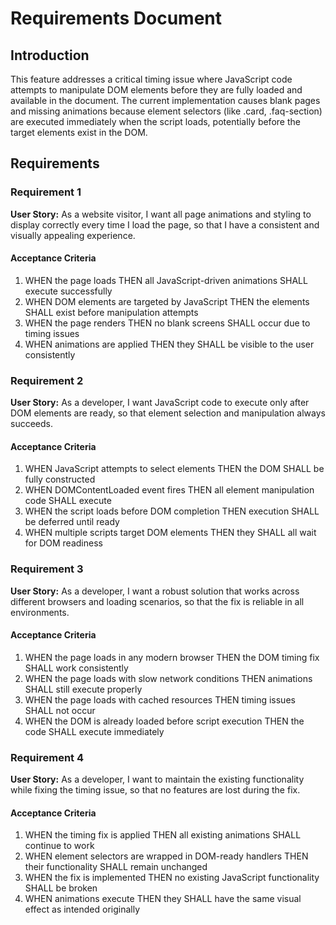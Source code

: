 # Requirements Document

## Introduction

This feature addresses a critical timing issue where JavaScript code attempts to manipulate DOM elements before they are fully loaded and available in the document. The current implementation causes blank pages and missing animations because element selectors (like .card, .faq-section) are executed immediately when the script loads, potentially before the target elements exist in the DOM.

## Requirements

### Requirement 1

**User Story:** As a website visitor, I want all page animations and styling to display correctly every time I load the page, so that I have a consistent and visually appealing experience.

#### Acceptance Criteria

1. WHEN the page loads THEN all JavaScript-driven animations SHALL execute successfully
2. WHEN DOM elements are targeted by JavaScript THEN the elements SHALL exist before manipulation attempts
3. WHEN the page renders THEN no blank screens SHALL occur due to timing issues
4. WHEN animations are applied THEN they SHALL be visible to the user consistently

### Requirement 2

**User Story:** As a developer, I want JavaScript code to execute only after DOM elements are ready, so that element selection and manipulation always succeeds.

#### Acceptance Criteria

1. WHEN JavaScript attempts to select elements THEN the DOM SHALL be fully constructed
2. WHEN DOMContentLoaded event fires THEN all element manipulation code SHALL execute
3. WHEN the script loads before DOM completion THEN execution SHALL be deferred until ready
4. WHEN multiple scripts target DOM elements THEN they SHALL all wait for DOM readiness

### Requirement 3

**User Story:** As a developer, I want a robust solution that works across different browsers and loading scenarios, so that the fix is reliable in all environments.

#### Acceptance Criteria

1. WHEN the page loads in any modern browser THEN the DOM timing fix SHALL work consistently
2. WHEN the page loads with slow network conditions THEN animations SHALL still execute properly
3. WHEN the page loads with cached resources THEN timing issues SHALL not occur
4. WHEN the DOM is already loaded before script execution THEN the code SHALL execute immediately

### Requirement 4

**User Story:** As a developer, I want to maintain the existing functionality while fixing the timing issue, so that no features are lost during the fix.

#### Acceptance Criteria

1. WHEN the timing fix is applied THEN all existing animations SHALL continue to work
2. WHEN element selectors are wrapped in DOM-ready handlers THEN their functionality SHALL remain unchanged
3. WHEN the fix is implemented THEN no existing JavaScript functionality SHALL be broken
4. WHEN animations execute THEN they SHALL have the same visual effect as intended originally